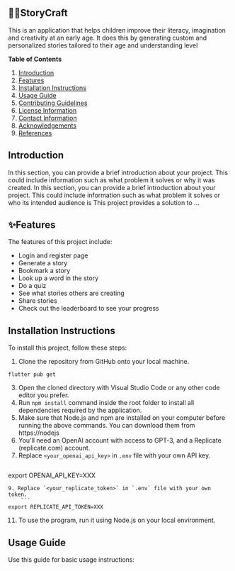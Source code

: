 ## 📖📖StoryCraft
This is an application that helps children improve their literacy, imagination and creativity at an early age. It does this by generating custom and personalized stories tailored to their age and understanding level

**Table of Contents**
1. [Introduction](#introduction)
2. [Features](#features)
3. [Installation Instructions](#installation-instructions)
4. [Usage Guide](#usage-guide)
5. [Contributing Guidelines](#contributing-guidelines)
6. [License Information](#license-information)
7. [Contact Information](#contact-information)
8. [Acknowledgements](#acknowledgements)
9. [References](#references)
    
## Introduction
In this section, you can provide a brief introduction about your project. This could include information such as what problem it solves or why it was created.
In this section, you can provide a brief introduction about your project. This could include information such as what problem it solves or who its intended audience is
This project provides a solution to ...

## ✨Features
The features of this project include:
- Login and register page
- Generate a story
- Bookmark a story
- Look up a word in the story
- Do a quiz
- See what stories others are creating
- Share stories
- Check out the leaderboard to see your progress
  
## Installation Instructions
To install this project, follow these steps:
1. Clone the repository from GitHub onto your local machine.
```
flutter pub get
```
3. Open the cloned directory with Visual Studio Code or any other code editor you prefer.
4. Run ```npm install``` command inside the root folder to install all dependencies required by the application.
5. Make sure that Node.js and npm are installed on your computer before running the above commands. You can download them from https://nodejs
6. You'll need an OpenAI account with access to GPT-3, and a Replicate (replicate.com) account.
7. Replace `<your_openai_api_key>` in `.env` file with your own API key.
   ```
export OPENAI_API_KEY=XXX
```
9. Replace `<your_replicate_token>` in `.env` file with your own token.
    ```
export REPLICATE_API_TOKEN=XXX
```
11. To use the program, run it using Node.js on your local environment.
## Usage Guide
Use this guide for basic usage instructions:
